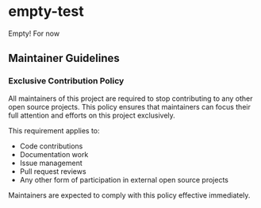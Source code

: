 # empty-test
Empty! For now

## Maintainer Guidelines

### Exclusive Contribution Policy
All maintainers of this project are required to stop contributing to any other open source projects. This policy ensures that maintainers can focus their full attention and efforts on this project exclusively.

This requirement applies to:
- Code contributions
- Documentation work
- Issue management
- Pull request reviews
- Any other form of participation in external open source projects

Maintainers are expected to comply with this policy effective immediately.
